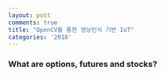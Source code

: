 ```yaml
---
layout: post
comments: true
title: "OpenCV를 통한 영상인식 기반 IoT"
categories: '2018'
---
```


### What are options, futures and stocks?
